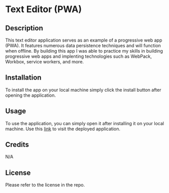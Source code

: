 # Text Editor (PWA)

## Description
This text editor application serves as an example of a progressive web app (PWA). It features numerous data persistence techniques and will function when offline. By building this app I was able to practice my skills in building progressive web apps and implenting technologies such as WebPack, Workbox, service workers, and more. 

## Installation 
To install the app on your local machine simply click the install button after opening the application. 

## Usage
To use the application, you can simply open it after installing it on your local machine. Use this [link]() to visit the deployed application.

## Credits
N/A

## License
Please refer to the license in the repo.